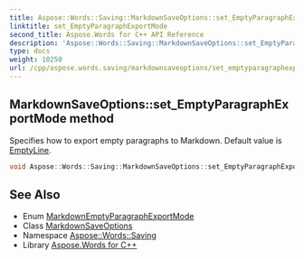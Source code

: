 ```yaml
---
title: Aspose::Words::Saving::MarkdownSaveOptions::set_EmptyParagraphExportMode method
linktitle: set_EmptyParagraphExportMode
second_title: Aspose.Words for C++ API Reference
description: 'Aspose::Words::Saving::MarkdownSaveOptions::set_EmptyParagraphExportMode method. Specifies how to export empty paragraphs to Markdown. Default value is EmptyLine in C++.'
type: docs
weight: 10250
url: /cpp/aspose.words.saving/markdownsaveoptions/set_emptyparagraphexportmode/
---
```

## MarkdownSaveOptions::set_EmptyParagraphExportMode method


Specifies how to export empty paragraphs to Markdown. Default value is [EmptyLine](../../markdownemptyparagraphexportmode/).

```cpp
void Aspose::Words::Saving::MarkdownSaveOptions::set_EmptyParagraphExportMode(Aspose::Words::Saving::MarkdownEmptyParagraphExportMode value)
```

## See Also

* Enum [MarkdownEmptyParagraphExportMode](../../markdownemptyparagraphexportmode/)
* Class [MarkdownSaveOptions](../)
* Namespace [Aspose::Words::Saving](../../)
* Library [Aspose.Words for C++](../../../)
